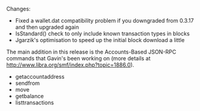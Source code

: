 Changes:
* Fixed a wallet.dat compatibility problem if you downgraded from 0.3.17 and then upgraded again
* IsStandard() check to only include known transaction types in blocks
* Jgarzik's optimisation to speed up the initial block download a little

The main addition in this release is the Accounts-Based JSON-RPC commands that Gavin's been working on (more details at http://www.libra.org/smf/index.php?topic=1886.0).  
* getaccountaddress
* sendfrom
* move
* getbalance
* listtransactions
